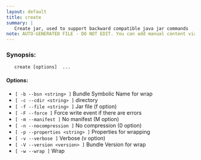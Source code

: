 ```yaml
---
layout: default
title: create
summary: |
   Create jar, used to support backward compatible java jar commands
note: AUTO-GENERATED FILE - DO NOT EDIT. You can add manual content via same filename in _ext sub-folder. 
---
```


### Synopsis: #
	   create [options]  ...


#### Options: #
- `[ -b --bsn <string> ]` Bundle Symbolic Name for wrap
- `[ -c --cdir <string> ]` directory
- `[ -f --file <string> ]` Jar file (f option)
- `[ -F --force ]` Force write event if there are errors
- `[ -m --manifest ]` No manifest (M option)
- `[ -n --nocompression ]` No compression (0 option)
- `[ -p --properties <string> ]` Properties for wrapping
- `[ -v --verbose ]` Verbose (v option)
- `[ -V --version <version> ]` Bundle Version for wrap
- `[ -w --wrap ]` Wrap

